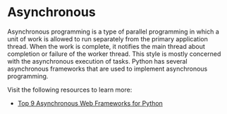 # Asynchronous

Asynchronous programming is a type of parallel programming in which a unit of work is allowed to run separately from the primary application thread. When the work is complete, it notifies the main thread about completion or failure of the worker thread.
This style is mostly concerned with the asynchronous execution of tasks. Python has several asynchronous frameworks that are used to implement asynchronous programming.

Visit the following resources to learn more:

- [Top 9 Asynchronous Web Frameworks for Python](https://geekflare.com/python-asynchronous-web-frameworks/)
